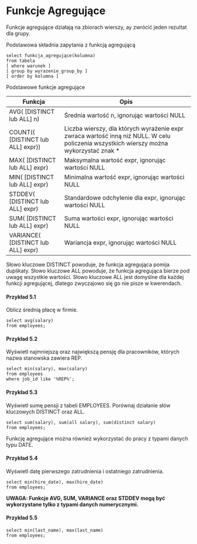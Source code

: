 # Funkcje Agregujące

Funkcje agregujące działają na zbiorach wierszy, ay zwrócić jeden rezultat dla grupy.

Podstawowa składnia zapytania z funkcją agregującą

```
select funkcja_agregujące(kolumna)
from tabela
[ where warunek ]
[ group by wyrazenie_group_by ]
[ order by kolumna ]
```

Podstawowe funkcje agregujące

Funkcja | Opis
-- | --
AVG( [DISTINCT lub ALL] n) | Średnia wartość n, ignorując wartości NULL
COUNT({ [DISTINCT lub ALL] expr}) | Liczba wierszy, dla których wyrażenie expr zwraca wartość inną niż NULL. W celu policzenia wszystkich wierszy można wykorzystać znak *
MAX( [DISTINCT lub ALL] expr) | Maksymalna  wartość expr, ignorując wartości NULL
MIN( [DISTINCT lub ALL] expr) | Minimalna  wartość expr, ignorując wartości NULL
STDDEV( [DISTINCT lub ALL] expr) | Standardowe odchylenie dla expr, ignorując wartości NULL
SUM( [DISTINCT lub ALL] expr) | Suma wartości expr, ignorując wartości NULL
VARIANCE( [DISTINCT lub ALL] expr) | Wariancja expr, ignorując wartości NULL

Słowo kluczowe DISTINCT powoduje, że funkcja agregująca pomija duplikaty. 
Słowo kluczowe ALL powoduje, że funkcja agregująca bierze pod uwagę wszystkie wartości. Słowo kluczowe ALL jest domyślne dla każdej funkcji agregującej, dlatego zwyczajowo się go nie pisze w kwerendach.

#### Przykład 5.1

Oblicz średnią płacę w firmie.

```
select avg(salary)
from employees;

```

#### Przykład 5.2

Wyświetl najmniejszą oraz największą pensję dla pracowników, których nazwa stanowska zawiera REP.

```
select min(salary), max(salary)
from employees
where job_id like '%REP%';
```

#### Przykład 5.3

Wyświetl sumę pensji z tabeli EMPLOYEES. Porównaj działanie słów kluczowych DISTINCT oraz ALL.

```
select sum(salary), sum(all salary), sum(distinct salary)
from employees;
```

Funkcję agregujące można również wykorzystać do pracy z typami danych typu DATE.

#### Przykład 5.4 

Wyświetl datę pierwszego zatrudnienia i ostatniego zatrudnienia.

```
select min(hire_date), max(hire_date)
from employees;
```

**UWAGA: Funkcje AVG, SUM, VARIANCE oraz STDDEV mogą być wykorzystane tylko z typami danych numerycznymi.**

#### Przykład 5.5


```
select min(last_name), max(last_name)
from employees;
```
